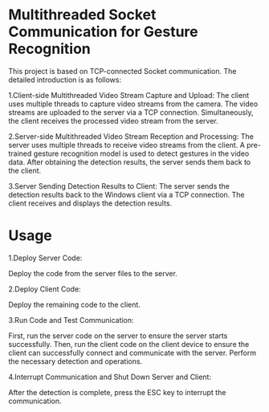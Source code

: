 # Multithreaded Socket Communication for Gesture Recognition
This project is based on TCP-connected Socket communication. The detailed introduction is as follows:

1.Client-side Multithreaded Video Stream Capture and Upload:
The client uses multiple threads to capture video streams from the camera.
The video streams are uploaded to the server via a TCP connection.
Simultaneously, the client receives the processed video stream from the server.

2.Server-side Multithreaded Video Stream Reception and Processing:
The server uses multiple threads to receive video streams from the client.
A pre-trained gesture recognition model is used to detect gestures in the video data.
After obtaining the detection results, the server sends them back to the client.

3.Server Sending Detection Results to Client:
The server sends the detection results back to the Windows client via a TCP connection.
The client receives and displays the detection results.

# Usage
1.Deploy Server Code:

Deploy the code from the server files to the server.

2.Deploy Client Code:

Deploy the remaining code to the client.

3.Run Code and Test Communication:

First, run the server code on the server to ensure the server starts successfully.
Then, run the client code on the client device to ensure the client can successfully connect and communicate with the server.
Perform the necessary detection and operations.

4.Interrupt Communication and Shut Down Server and Client:

After the detection is complete, press the ESC key to interrupt the communication.
